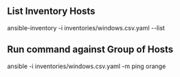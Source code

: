 ## List Inventory Hosts
ansible-inventory -i inventories/windows.csv.yaml --list

## Run command against Group of Hosts
ansible -i inventories/windows.csv.yaml -m ping orange
